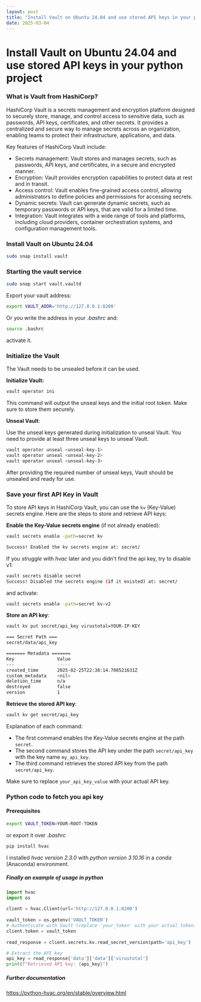 ```yaml
---
layout: post
title: "Install Vault on Ubuntu 24.04 and use stored API keys in your python project"
date: 2025-03-04
---
```


# Install Vault on Ubuntu 24.04 and use stored API keys in your python project
### What is Vault from HashiCorp?

HashiCorp Vault is a secrets management and encryption platform designed to securely store, manage, and control access to sensitive data, such as passwords, API keys, certificates, and other secrets. It provides a centralized and secure way to manage secrets across an organization, enabling teams to protect their infrastructure, applications, and data.

Key features of HashiCorp Vault include:

* Secrets management: Vault stores and manages secrets, such as passwords, API keys, and certificates, in a secure and encrypted manner.
* Encryption: Vault provides encryption capabilities to protect data at rest and in transit.
* Access control: Vault enables fine-grained access control, allowing administrators to define policies and permissions for accessing secrets.
* Dynamic secrets: Vault can generate dynamic secrets, such as temporary passwords or API keys, that are valid for a limited time.
* Integration: Vault integrates with a wide range of tools and platforms, including cloud providers, container orchestration systems, and configuration management tools.


### Install Vault on Ubuntu 24.04

```bash
sudo snap install vault 
```


### Starting the vault service

 ```sh
sudo snap start vault.vaultd
```

Export your vault address:
```bash
export VAULT_ADDR='http://127.0.0.1:8200'
```

Or you write the address in your *.bashrc* and:
```bash
source .bashrc
```
activate it.

### Initialize the Vault

The Vault needs to be unsealed before it can be used.

**Initialize Vault:**
```bash
vault operator ini
```
This command will output the unseal keys and the initial root token. Make sure to store them securely.

**Unseal Vault**:

Use the unseal keys generated during initialization to unseal Vault. You need to provide at least three unseal keys to unseal Vault.
```sh
vault operator unseal <unseal-key-1>
vault operator unseal <unseal-key-2>
vault operator unseal <unseal-key-3>
```

After providing the required number of unseal keys, Vault should be unsealed and ready for use.

### Save your first API Key in Vault

To store API keys in HashiCorp Vault, you can use the `kv` (Key-Value) secrets engine. Here are the steps to store and retrieve API keys:

**Enable the Key-Value secrets engine** (if not already enabled):

```sh
vault secrets enable -path=secret kv

Success! Enabled the kv secrets engine at: secret/
```

If you *struggle* with *hvac* later and you didn't find the api key, try to disable v1:
```bash
vault secrets disable secret
Success! Disabled the secrets engine (if it existed) at: secret/
```
and activate:
```bash
vault secrets enable -path=secret kv-v2
```

**Store an API key**:

```sh
vault kv put secret/api_key virustotal=YOUR-IP-KEY

=== Secret Path ===
secret/data/api_key

======= Metadata =======
Key                Value
---                -----
created_time       2025-02-25T22:38:14.708521631Z
custom_metadata    <nil>
deletion_time      n/a
destroyed          false
version            1

```

**Retrieve the stored API key**:

```sh
vault kv get secret/api_key
```

Explanation of each command:

- The first command enables the Key-Value secrets engine at the path `secret`.
- The second command stores the API key under the path `secret/api_key` with the key name `my_api_key`.
- The third command retrieves the stored API key from the path `secret/api_key`.

Make sure to replace `your_api_key_value` with your actual API key.

### Python code to fetch you api key

#### Prerequisites

```bash
export VAULT_TOKEN=YOUR-ROOT-TOKEN
```
or export it over *.bashrc*

```bash
pip install hvac
```
I installed *hvac version 2.3.0* with *python version 3.10.16* in a *conda* (Anaconda) environment.

##### Finally an example of usage in python
```python
import hvac  
import os  
  
client = hvac.Client(url='http://127.0.0.1:8200')  
  
vault_token = os.getenv('VAULT_TOKEN')  
# Authenticate with Vault (replace 'your_token' with your actual token)  
client.token = vault_token  
  
read_response = client.secrets.kv.read_secret_version(path='api_key')  

# Extract the API key  
api_key = read_response['data']['data']['virustotal']  
print(f"Retrieved API key: {api_key}")
```

##### Further documentation

https://python-hvac.org/en/stable/overview.html


